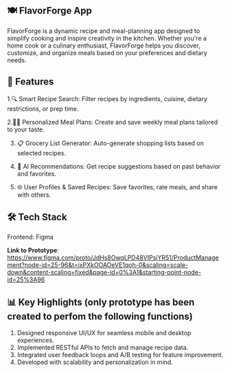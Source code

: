 ## 🍽️ FlavorForge App
FlavorForge is a dynamic recipe and meal-planning app designed to simplify cooking and inspire creativity in the kitchen. Whether you're a home cook or a culinary enthusiast, FlavorForge helps you discover, customize, and organize meals based on your preferences and dietary needs.

## 🚀 Features
1.🔍 Smart Recipe Search: Filter recipes by ingredients, cuisine, dietary restrictions, or prep time.

2.🧑‍🍳 Personalized Meal Plans: Create and save weekly meal plans tailored to your taste.

3. 📋 Grocery List Generator: Auto-generate shopping lists based on selected recipes.
   
4. 🧠 AI Recommendations: Get recipe suggestions based on past behavior and favorites.
   
5. 🌐 User Profiles & Saved Recipes: Save favorites, rate meals, and share with others.

## 🛠️ Tech Stack
Frontend: Figma

**Link to Prototype**: https://www.figma.com/proto/JdHs8OwqLPD48VIPsiYR51/ProductManagement?node-id=25-96&t=ixPXkOOAOeVE1qoh-0&scaling=scale-down&content-scaling=fixed&page-id=0%3A1&starting-point-node-id=25%3A96


## 📊 Key Highlights (only prototype has been created to perfom the following functions)
1. Designed responsive UI/UX for seamless mobile and desktop experiences.
2. Implemented RESTful APIs to fetch and manage recipe data.
3. Integrated user feedback loops and A/B testing for feature improvement.
4. Developed with scalability and personalization in mind.

